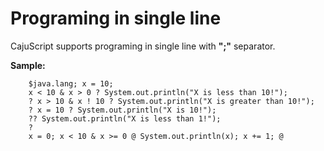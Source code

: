 # Programing in single line #

CajuScript supports programing in single line with **";"** separator.

**Sample:**

```
    $java.lang; x = 10;
    x < 10 & x > 0 ? System.out.println("X is less than 10!");
    ? x > 10 & x ! 10 ? System.out.println("X is greater than 10!");
    ? x = 10 ? System.out.println("X is 10!");
    ?? System.out.println("X is less than 1!");
    ?
    x = 0; x < 10 & x >= 0 @ System.out.println(x); x += 1; @
```